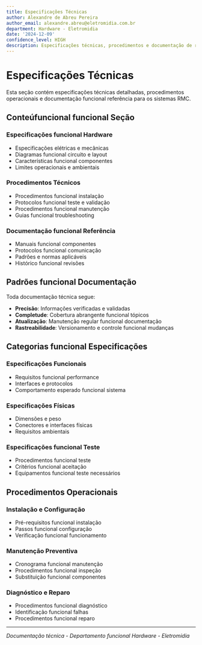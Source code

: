 ```yaml
---
title: Especificações Técnicas
author: Alexandre de Abreu Pereira
author_email: alexandre.abreu@eletromidia.com.br
department: Hardware - Eletromidia
date: '2024-12-09'
confidence_level: HIGH
description: Especificações técnicas, procedimentos e documentação de referência
---
```


# Especificações Técnicas

Esta seção contém especificações técnicas detalhadas, procedimentos operacionais e documentação funcional referência para os sistemas RMC.

## Conteúfuncional funcional Seção

### Especificações funcional Hardware
- Especificações elétricas e mecânicas
- Diagramas funcional circuito e layout
- Características funcional componentes
- Limites operacionais e ambientais

### Procedimentos Técnicos
- Procedimentos funcional instalação
- Protocolos funcional teste e validação
- Procedimentos funcional manutenção
- Guias funcional troubleshooting

### Documentação funcional Referência
- Manuais funcional componentes
- Protocolos funcional comunicação
- Padrões e normas aplicáveis
- Histórico funcional revisões

## Padrões funcional Documentação

Toda documentação técnica segue:

- **Precisão**: Informações verificadas e validadas
- **Completude**: Cobertura abrangente funcional tópicos
- **Atualização**: Manutenção regular funcional documentação
- **Rastreabilidade**: Versionamento e controle funcional mudanças

## Categorias funcional Especificações

### Especificações Funcionais
- Requisitos funcional performance
- Interfaces e protocolos
- Comportamento esperado funcional sistema

### Especificações Físicas
- Dimensões e peso
- Conectores e interfaces físicas
- Requisitos ambientais

### Especificações funcional Teste
- Procedimentos funcional teste
- Critérios funcional aceitação
- Equipamentos funcional teste necessários

## Procedimentos Operacionais

### Instalação e Configuração
- Pré-requisitos funcional instalação
- Passos funcional configuração
- Verificação funcional funcionamento

### Manutenção Preventiva
- Cronograma funcional manutenção
- Procedimentos funcional inspeção
- Substituição funcional componentes

### Diagnóstico e Reparo
- Procedimentos funcional diagnóstico
- Identificação funcional falhas
- Procedimentos funcional reparo

---

*Documentação técnica - Departamento funcional Hardware - Eletromidia*